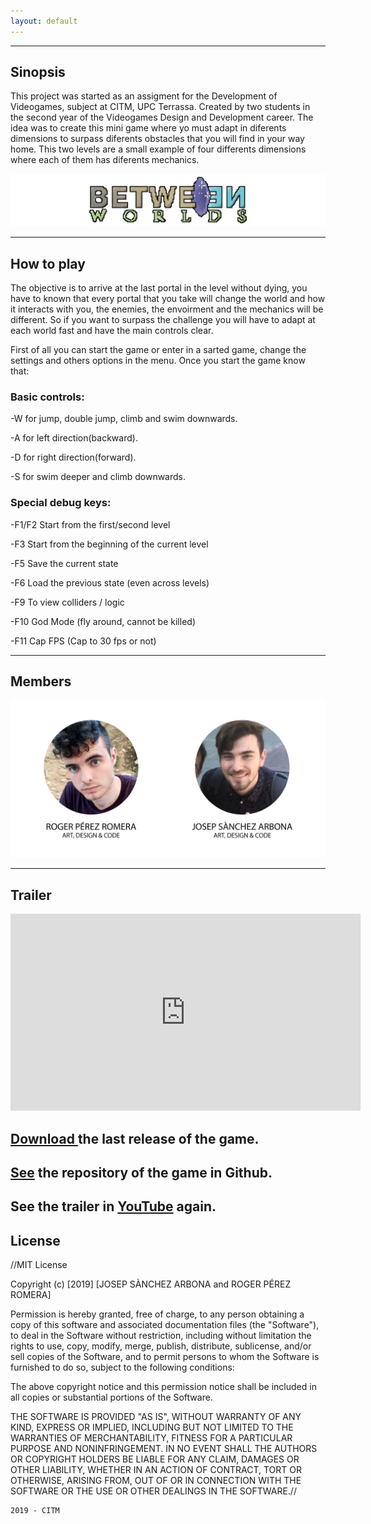 ```yaml
---
layout: default
---
```



* * *
## Sinopsis

This project was started as an assigment for the Development of Videogames, subject at CITM, UPC Terrassa. Created by two students in the second year of the Videogames Design and Development career. The idea was to create this mini game where yo must adapt in diferents dimensions to surpass diferents obstacles that you will find in your way home. This two levels are a small example of four differents dimensions where each of them has diferents mechanics.

![Branching](https://raw.githubusercontent.com/Pletenica/Between-Worlds/master/Web%20Images/Logo.png)

* * *
## How to play

The objective is to arrive at the last portal in the level without dying, you have to known that every portal that you take will change the world and how it interacts with you, the enemies, the envoirment and the mechanics will be different. So if you want to surpass the challenge you will have to adapt at each world fast and have the main controls clear.

First of all you can start the game or enter in a sarted game, change the settings and others options in the menu. Once you start the game know that:

### Basic controls:
-W for jump, double jump, climb and swim downwards.

-A for left direction(backward).

-D for right direction(forward).

-S for swim deeper and climb downwards.

### Special debug keys:
-F1/F2 Start from the first/second level

-F3 Start from the beginning of the current level

-F5 Save the current state 

-F6 Load the previous state (even across levels)

-F9 To view colliders / logic 

-F10 God Mode (fly around, cannot be killed)

-F11 Cap FPS (Cap to 30 fps or not)


* * *
## Members
![Branching](https://raw.githubusercontent.com/Pletenica/Between-Worlds/master/Web%20Images/Membres%20Grup.png)

* * *
## Trailer

<iframe width="560" height="315" src="https://www.youtube.com/watch?v=8rtzu8SsweM&feature=youtu.be" frameborder="0" allow="accelerometer; autoplay; encrypted-media; gyroscope; picture-in-picture" allowfullscreen></iframe>

## [Download ](https://github.com/Pletenica/Between-Worlds/releases) the last release of the game.
## [See](https://github.com/Pletenica/Between-Worlds) the repository of the game in Github.
## See the trailer in [YouTube](https://www.youtube.com/watch?v=8rtzu8SsweM&feature=youtu.be) again.
## License
//MIT License



Copyright (c) [2019] [JOSEP SÀNCHEZ ARBONA and ROGER PÉREZ ROMERA]

Permission is hereby granted, free of charge, to any person obtaining a copy
of this software and associated documentation files (the "Software"), to deal
in the Software without restriction, including without limitation the rights
to use, copy, modify, merge, publish, distribute, sublicense, and/or sell
copies of the Software, and to permit persons to whom the Software is
furnished to do so, subject to the following conditions:

The above copyright notice and this permission notice shall be included in all
copies or substantial portions of the Software.

THE SOFTWARE IS PROVIDED "AS IS", WITHOUT WARRANTY OF ANY KIND, EXPRESS OR
IMPLIED, INCLUDING BUT NOT LIMITED TO THE WARRANTIES OF MERCHANTABILITY,
FITNESS FOR A PARTICULAR PURPOSE AND NONINFRINGEMENT. IN NO EVENT SHALL THE
AUTHORS OR COPYRIGHT HOLDERS BE LIABLE FOR ANY CLAIM, DAMAGES OR OTHER
LIABILITY, WHETHER IN AN ACTION OF CONTRACT, TORT OR OTHERWISE, ARISING FROM,
OUT OF OR IN CONNECTION WITH THE SOFTWARE OR THE USE OR OTHER DEALINGS IN THE
SOFTWARE.//
```
2019 - CITM
```
